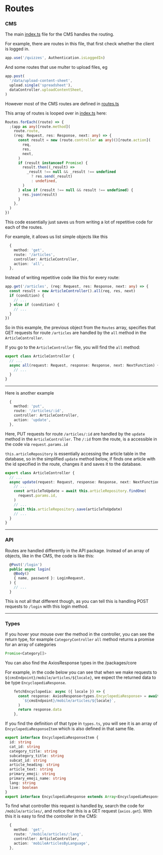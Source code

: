 # Routes

### CMS

The main [index.ts](../../packages/cms/src/index.ts) file for the CMS handles the routing.

For example, there are routes in this file, that first check whether the client is logged in.

```ts
app.use('/quizzes', Authentication.isLoggedIn)
```

And some routes that use multer to upload files, eg

```ts
app.post(
  '/data/upload-content-sheet',
  upload.single('spreadsheet'),
  dataController.uploadContentSheet,
)
```

However most of the CMS routes are defined in [routes.ts](../../packages/cms/src/routes.ts)

This array of routes is looped over in [index.ts](../../packages/cms/src/index.ts) here:

```ts
Routes.forEach((route) => {
  ;(app as any)[route.method](
    route.route,
    (req: Request, res: Response, next: any) => {
      const result = new (route.controller as any)()[route.action](
        req,
        res,
        next,
      )
      if (result instanceof Promise) {
        result.then((_result) =>
          _result !== null && _result !== undefined
            ? res.send(_result)
            : undefined,
        )
      } else if (result !== null && result !== undefined) {
        res.json(result)
      }
    },
  )
})
```

This code essentially just saves us from writing a lot of repetitive code for each of the routes.

For example, it allows us list simple objects like this

```ts
  {
    method: 'get',
    route: '/articles',
    controller: ArticleController,
    action: 'all',
  },
```

Instead of writing repetitive code like this for every route:

```ts
app.get('/articles', (req: Request, res: Response, next: any) => {
  const result = new ArticleController().all(req, res, next)
  if (condition) {
    // ...
  } else if (condition) {
    // ...
  }
})
```

So in this example, the previous object from the `Routes` array, specifies that GET requests for route `/articles` are handled by the `all` method in the `ArticleController`.

If you go to the `ArticleController` file, you will find the `all` method:

```ts
export class ArticleController {
  // ...
  async all(request: Request, response: Response, next: NextFunction) {
    // ...
  }
}
```

---

Here is another example

```ts
  {
    method: 'put',
    route: '/articles/:id',
    controller: ArticleController,
    action: 'update',
  },
```

Here, PUT requests for route `/articles/:id` are handled by the `update` method in the `ArticleController`. The `/:id` from the route, is a accessible in the code via `request.params.id`

`this.articleRepository` is essentially accessing the article table in the database, so in the simplified `update` method below, if finds one article with the id specified in the route, changes it and saves it to the database.

```ts
export class ArticleController {
  // ...
  async update(request: Request, response: Response, next: NextFunction) {
    // ...
    const articleToUpdate = await this.articleRepository.findOne(
      request.params.id,
    )
    // ...
    await this.articleRepository.save(articleToUpdate)
    // ...
  }
}
```

---

### API

Routes are handled differently in the API package.
Instead of an array of objects, like in the CMS, the code is like this:

```ts
  @Post('/login')
  public async login(
    @Body()
    { name, password }: LoginRequest,
  ) {
    // ...
  }
```

This is not all that different though, as you can tell this is handling POST requests to `/login` with this login method.

---

### Types

If you hover your mouse over the method in the controller, you can see the return type, for example `CategoryController` `all` method returns a promise for an array of categories

```ts
Promise<Category[]>
```

You can also find the AxiosResponse types in the /packages/core

For example, in the code below you can see that when we make requests to `${cmsEndpoint}/mobile/articles/${locale}`, we expect the returned data to be type `EncyclopediaResponse`.

```ts
    fetchEncyclopedia: async ({ locale }) => {
      const response: AxiosResponse<types.EncyclopediaResponse> = await axios.get(
        `${cmsEndpoint}/mobile/articles/${locale}`,
      )
      return response.data
    },
```

If you find the definition of that type in `types.ts`, you will see it is an array of `EncyclopediaResponseItem` which is also defined in that same file.

```ts
export interface EncyclopediaResponseItem {
  id: string
  cat_id: string
  category_title: string
  subcategory_title: string
  subcat_id: string
  article_heading: string
  article_text: string
  primary_emoji: string
  primary_emoji_name: string
  lang: string
  live: boolean
}
export interface EncyclopediaResponse extends Array<EncyclopediaResponseItem> {}
```

To find what controller this request is handled by, search the code for `/mobile/articles/`, and notice that this is a GET request (`axios.get`). With this it is easy to find the controller in the CMS:

```ts
  {
    method: 'get',
    route: '/mobile/articles/:lang',
    controller: ArticleController,
    action: 'mobileArticlesByLanguage',
  },
```
